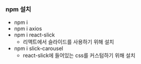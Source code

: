 ### npm 설치 
- npm i
- npm i axios
- npm i react-slick 
  - 리액트에서 슬라이드를 사용하기 위해 설치
- npm i slick-carousel
  - react-slick에 들어있는 css를 커스텀하기 위해 설치

